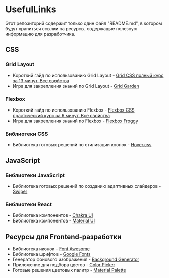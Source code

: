 # UsefulLinks
Этот репозиторий содержит только один файл "README.md", в котором будут храниться ссылки на ресурсы, содержащие полезную информацию для разработчика.


## CSS

### Grid Layout
+ Короткий гайд по использованию Grid Layout - [Grid CSS полный курс за 13 минут. Все свойства](https://www.youtube.com/watch?v=eVZEwEQg4pg&ab_channel=UlbiTV)
+ Игра для закрепления знаний по Grid Layout - [Grid Garden](https://cssgridgarden.com/#ru)

### Flexbox
+ Короткий гайд по использованию Flexbox - [Flexbox CSS практический курс за 6 минут. Все свойства](https://www.youtube.com/watch?v=MEOR2b69Pl4&t=110s&ab_channel=UlbiTV)
+ Игра для закрепления знаний по Flexbox - [Flexbox Froggy](https://flexboxfroggy.com/#ru)

### Библиотеки CSS
+ Библиотека готовых решений по стилизации кнопок - [Hover.css](https://ianlunn.github.io/Hover/)


## JavaScript

### Библиотеки JavaScript
+ Библиотека готовых решений по созданию адаптивных слайдеров - [Swiper](https://swiperjs.com/)

### Библиотеки React
+ Библиотека компонентов - [Chakra UI](https://v2.chakra-ui.com/)
+ Библиотека компонентов - [Material UI](https://mui.com/)


## Ресурсы для Frontend-разработки
+ Библиотека иконок - [Font Awesome](https://fontawesome.com/)
+ Библиотека шрифтов - [Google Fonts](https://fonts.google.com/)
+ Генератор фонового изображения - [Background Generator](https://bg.siteorigin.com/)
+ Приложение для подбора цветов - [Color Picker](https://colorpicker.me/)
+ Готовые решения цветовых палитр - [Material Palette](https://www.materialpalette.com/)
